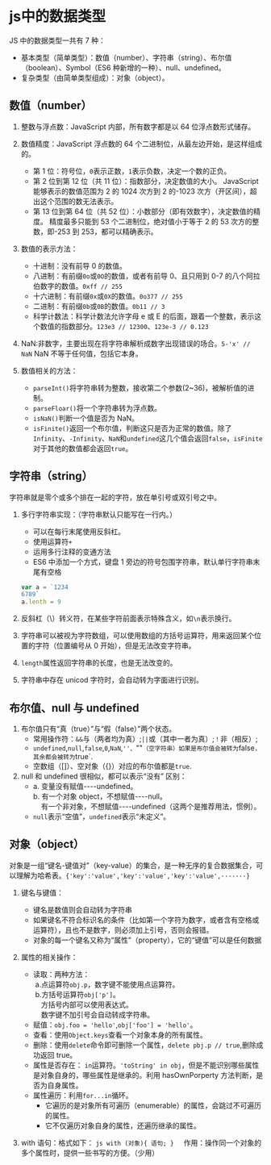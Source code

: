 # js中的数据类型


JS 中的数据类型一共有 7 种：

- 基本类型（简单类型）：数值（number）、字符串（string）、布尔值（boolean）、Symbol（ES6 种新增的一种）、null、undefined。
- 复杂类型（由简单类型组成）：对象（object）。

## 数值（number）

1. 整数与浮点数：JavaScript 内部，所有数字都是以 64 位浮点数形式储存。
2. 数值精度：JavaScript 浮点数的 64 个二进制位，从最左边开始，是这样组成的。

   - 第 1 位：符号位，`0`表示正数，`1`表示负数，决定一个数的正负。
   - 第 2 位到第 12 位（共 11 位）：指数部分，决定数值的大小。
     JavaScript 能够表示的数值范围为 2 的 1024 次方到 2 的-1023 次方（开区间），超出这个范围的数无法表示。
   - 第 13 位到第 64 位（共 52 位）：小数部分（即有效数字），决定数值的精度。
     精度最多只能到 53 个二进制位，绝对值小于等于 2 的 53 次方的整数，即-253 到 253，都可以精确表示。

3. 数值的表示方法：

   - 十进制：没有前导 0 的数值。
   - 八进制：有前缀`0o`或`0O`的数值，或者有前导 0、且只用到 0-7 的八个阿拉伯数字的数值。`0xff // 255`
   - 十六进制：有前缀`0x`或`0X`的数值。`0o377 // 255`
   - 二进制：有前缀`0b`或`0B`的数值。`0b11 // 3`
   - 科学计数法：科学计数法允许字母 e 或 E 的后面，跟着一个整数，表示这个数值的指数部分。`123e3 // 12300`、`123e-3 // 0.123`

4. NaN:非数字，主要出现在将字符串解析成数字出现错误的场合。`5-'x' // NaN`
   NaN 不等于任何值，包括它本身。

5. 数值相关的方法：
   - `parseInt()`将字符串转为整数，接收第二个参数(2~36)，被解析值的进制。
   - `parseFloar()`将一个字符串转为浮点数。
   - `isNaN()`判断一个值是否为 NaN。
   - `isFinite()`返回一个布尔值，判断这只是否为正常的数值。除了`Infinity`、`-Infinity`、`NaN`和`undefined`这几个值会返回`false`，`isFinite`对于其他的数值都会返回`true`。

## 字符串（string）

字符串就是零个或多个排在一起的字符，放在单引号或双引号之中。

1. 多行字符串实现：（字符串默认只能写在一行内。）

   - 可以在每行末尾使用反斜杠。
   - 使用运算符`+`
   - 运用多行注释的变通方法
   - ES6 中添加一个方式，键盘 1 旁边的符号包围字符串，默认单行字符串末尾有空格

   ```js
   var a = `1234
   6789`
   a.lenth = 9
   ```

2. 反斜杠（\）转义符，在某些字符前面表示特殊含义，如`\n`表示换行。
3. 字符串可以被视为字符数组，可以使用数组的方括号运算符，用来返回某个位置的字符（位置编号从 0 开始），但是无法改变字符串。
4. `length`属性返回字符串的长度，也是无法改变的。
5. 字符串中存在 unicod 字符时，会自动转为字面进行识别。

## 布尔值、null 与 undefined

1. 布尔值只有“真（true）”与“假（false）”两个状态。
   - 常用操作符：`&&`与（两者均为真）;`||`或（其中一者为真）;`！`非（相反）;
   - `undefined`,`null`,`false`,`0`,`NaN`,`''、`""`（空字符串）如果是布尔值会被转为`false`，其余都会被转为`true`.
   - 空数组（[]）、空对象（{}）对应的布尔值都是`true`.
2. null 和 undefined 很相似，都可以表示“没有”
   区别：
   - a. 变量没有赋值----undefined。<br>b. 有一个对象 object，不想赋值----null。<br>&nbsp;&nbsp;&nbsp;&nbsp;有一个非对象，不想赋值----undefined（这两个是推荐用法，惯例）。
   - `null`表示“空值”，`undefined`表示“未定义”。

## 对象（object）

对象是一组“键名-键值对”（key-value）的集合，是一种无序的复合数据集合，可以理解为哈希表。`{'key':'value','key':'value','key':'value',·······}`

1. 键名与键值：

   - 键名是数值则会自动转为字符串
   - 如果键名不符合标识名的条件（比如第一个字符为数字，或者含有空格或运算符），且也不是数字，则必须加上引号，否则会报错。
   - 对象的每一个键名又称为“属性”（property），它的“键值”可以是任何数据

2. 属性的相关操作：
   - 读取：两种方法：<br>&nbsp;a.点运算符`obj.p`，数字键不能使用点运算符。<br>&nbsp;b.方括号运算符`obj['p']`。<br>&nbsp;&nbsp;&nbsp;&nbsp;方括号内部可以使用表达式。<br>&nbsp;&nbsp;&nbsp;&nbsp;数字键不加引号会自动转成字符串。
   - 赋值：`obj.foo = 'hello'`,`obj['foo'] = 'hello'`。
   - 查看：使用`Object.keys`查看一个对象本身的所有属性。
   - 删除：使用`delete`命令即可删除一个属性，`delete pbj.p // true`,删除成功返回 true。
   - 属性是否存在： `in`运算符。`'toString' in obj`，但是不能识别哪些属性是对象自身的，哪些属性是继承的。利用 hasOwnPorperty 方法判断，是否为自身属性。
   - 属性遍历：利用`for...in`循环。
     - 它遍历的是对象所有可遍历（enumerable）的属性，会跳过不可遍历的属性。
     - 它不仅遍历对象自身的属性，还遍历继承的属性。
3. with 语句：格式如下：
   `js with (对象){ 语句; }`
   &nbsp;&nbsp;&nbsp;&nbsp;作用：操作同一个对象的多个属性时，提供一些书写的方便。（少用）

